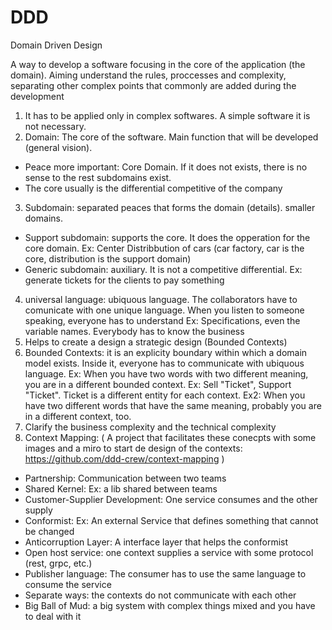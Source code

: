 # DDD
Domain Driven Design

A way to develop a software focusing in the core of the application (the domain). Aiming understand the rules, proccesses and complexity, separating other complex points that commonly are added during the development

1) It has to be applied only in complex softwares. A simple software it is not necessary.
2) Domain: The core of the software. Main function that will be developed (general vision).
  - Peace more important: Core Domain. If it does not exists, there is no sense to the rest subdomains exist. 
  - The core usually is the differential competitive of the company
3) Subdomain: separated peaces that forms the domain (details). smaller domains.
  - Support subdomain: supports the core. It does the opperation for the core domain. Ex: Center Distribbution of cars (car factory, car is the core, distribution is the support domain) 
  - Generic subdomain: auxiliary. It is not a competitive differential. Ex: generate tickets for the clients to pay something
4) universal language: ubiquous language. The collaborators have to comunicate with one unique language. When you listen to someone speaking, everyone has to understand
  Ex: Specifications, even the variable names. Everybody has to know the business
5) Helps to create a design a strategic design (Bounded Contexts)
6) Bounded Contexts: it is an explicity boundary within which a domain model exists. Inside it, everyone has to communicate with ubiquous language.
  Ex: When you have two words with two different meaning, you are in a different bounded context. Ex: Sell "Ticket", Support "Ticket". Ticket is a different entity for each context.
  Ex2: When you have two different words that have the same meaning, probably you are in a different context, too.
6) Clarify the business complexity and the technical complexity 
7) Context Mapping: ( A project that facilitates these conecpts with some images and a miro to start de design of the contexts: https://github.com/ddd-crew/context-mapping )
  - Partnership: Communication between two teams
  - Shared Kernel: Ex: a lib shared between teams
  - Customer-Supplier Development: One service consumes and the other supply
  - Conformist: Ex: An external Service that defines something that cannot be changed
  - Anticorruption Layer: A interface layer that helps the conformist
  - Open host service: one context supplies a service with some protocol (rest, grpc, etc.)
  - Publisher language: The consumer has to use the same language to consume the service
  - Separate ways: the contexts do not communicate with each other
  - Big Ball of Mud: a big system with complex things mixed and you have to deal with it

